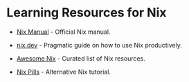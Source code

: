 # Learning Resources for Nix

- [Nix Manual](https://nixos.org/manual/nix/unstable) - Official Nix manual.

- [nix.dev](https://nix.dev/) - Pragmatic guide on how to use Nix productively.

- [Awesome Nix](https://github.com/nix-community/awesome-nix) - Curated list of
  Nix resources.

- [Nix Pills](https://nixos.org/guides/nix-pills/) - Alternative Nix tutorial.